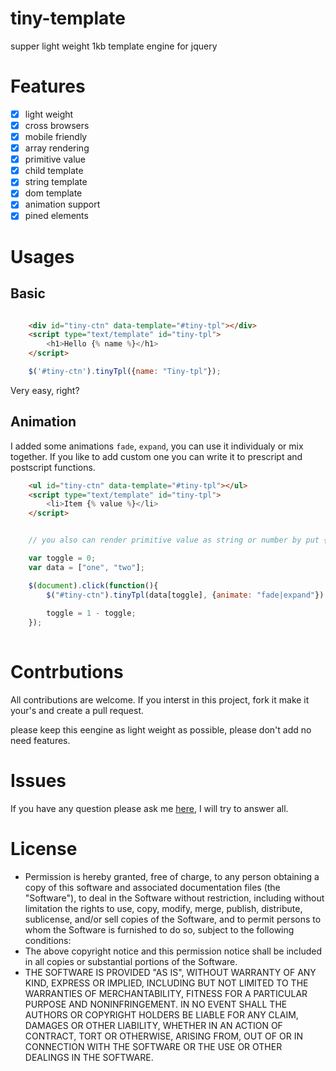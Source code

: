 # tiny-template
supper light weight 1kb template engine for jquery

# Features

- [x] light weight
- [x] cross browsers
- [x] mobile friendly
- [x] array rendering
- [x] primitive value
- [x] child template 
- [x] string template
- [x] dom template
- [x] animation support
- [x] pined elements

# Usages

## Basic

```html

	<div id="tiny-ctn" data-template="#tiny-tpl"></div>
	<script type="text/template" id="tiny-tpl">
		<h1>Hello {% name %}</h1>
	</script>

```

```javascript
	$('#tiny-ctn').tinyTpl({name: "Tiny-tpl"});
```
Very easy, right?

## Animation

I added some animations ``fade``, ``expand``, you can use it individualy or mix together. If you like to add custom one you can write it to prescript and postscript functions.

```html
	<ul id="tiny-ctn" data-template="#tiny-tpl"></ul>
	<script type="text/template" id="tiny-tpl">
		<li>Item {% value %}</li>
	</script>

```

```javascript

	// you also can render primitive value as string or number by put {% value %}

	var toggle = 0;
	var data = ["one", "two"];

	$(document).click(function(){
		$("#tiny-ctn").tinyTpl(data[toggle], {animate: "fade|expand"})				
				
		toggle = 1 - toggle;	
	});
	
``` 

# Contrbutions

All contributions are welcome. If you interst in this project, fork it make it your's and create a pull request.

please keep this eengine as light weight as possible, please don't add no need features.

# Issues

If you have any question please ask me [here](https://github.com/minhlucvan/tiny-tpl/issues), I will try to answer all.

# License 

 * Permission is hereby granted, free of charge, to any person obtaining a copy of this software and associated documentation files (the "Software"), to deal in the Software without restriction, including without limitation the rights to use, copy, modify, merge, publish, distribute, sublicense, and/or sell copies of the Software, and to permit persons to whom the Software is furnished to do so, subject to the following conditions:
 * The above copyright notice and this permission notice shall be included in all copies or substantial portions of the Software.
 * THE SOFTWARE IS PROVIDED "AS IS", WITHOUT WARRANTY OF ANY KIND, EXPRESS OR IMPLIED, INCLUDING BUT NOT LIMITED TO THE WARRANTIES OF MERCHANTABILITY, FITNESS FOR A PARTICULAR PURPOSE AND NONINFRINGEMENT. IN NO EVENT SHALL THE AUTHORS OR COPYRIGHT HOLDERS BE LIABLE FOR ANY CLAIM, DAMAGES OR OTHER LIABILITY, WHETHER IN AN ACTION OF CONTRACT, TORT OR OTHERWISE, ARISING FROM, OUT OF OR IN CONNECTION WITH THE SOFTWARE OR THE USE OR OTHER DEALINGS IN THE SOFTWARE.
